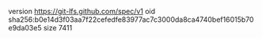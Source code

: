 version https://git-lfs.github.com/spec/v1
oid sha256:b0e14d3f03aa7f22cefedfe83977ac7c3000da8ca4740bef16015b70e9da03e5
size 7411
